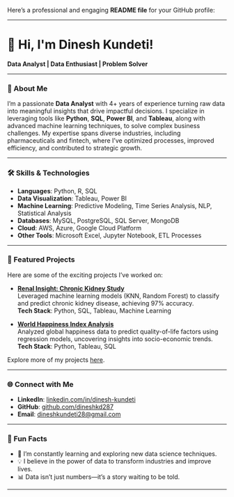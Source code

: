 Here’s a professional and engaging **README file** for your GitHub profile:

---

# 👋 Hi, I'm Dinesh Kundeti!  
**Data Analyst | Data Enthusiast | Problem Solver**

---

### 🌟 About Me  
I’m a passionate **Data Analyst** with 4+ years of experience turning raw data into meaningful insights that drive impactful decisions. I specialize in leveraging tools like **Python**, **SQL**, **Power BI**, and **Tableau**, along with advanced machine learning techniques, to solve complex business challenges. My expertise spans diverse industries, including pharmaceuticals and fintech, where I’ve optimized processes, improved efficiency, and contributed to strategic growth.

---

### 🛠️ Skills & Technologies  
- **Languages**: Python, R, SQL  
- **Data Visualization**: Tableau, Power BI  
- **Machine Learning**: Predictive Modeling, Time Series Analysis, NLP, Statistical Analysis  
- **Databases**: MySQL, PostgreSQL, SQL Server, MongoDB  
- **Cloud**: AWS, Azure, Google Cloud Platform  
- **Other Tools**: Microsoft Excel, Jupyter Notebook, ETL Processes  

---

### 📌 Featured Projects  
Here are some of the exciting projects I’ve worked on:  

- **[Renal Insight: Chronic Kidney Study](#)**  
  Leveraged machine learning models (KNN, Random Forest) to classify and predict chronic kidney disease, achieving 97% accuracy.  
  **Tech Stack**: Python, SQL, Tableau, Machine Learning  

- **[World Happiness Index Analysis](#)**  
  Analyzed global happiness data to predict quality-of-life factors using regression models, uncovering insights into socio-economic trends.  
  **Tech Stack**: Python, Tableau, SQL  

Explore more of my projects [here](#).

---

### 🌐 Connect with Me  
- **LinkedIn**: [linkedin.com/in/dinesh-kundeti](https://www.linkedin.com/in/dinesh-kundeti-01b813264/)  
- **GitHub**: [github.com/dineshkd287](https://github.com/dineshkd287)  
- **Email**: dineshkundeti28@gmail.com  

---

### 🚀 Fun Facts  
- 🌱 I’m constantly learning and exploring new data science techniques.  
- 💡 I believe in the power of data to transform industries and improve lives.  
- 📊 Data isn’t just numbers—it’s a story waiting to be told.  

---
